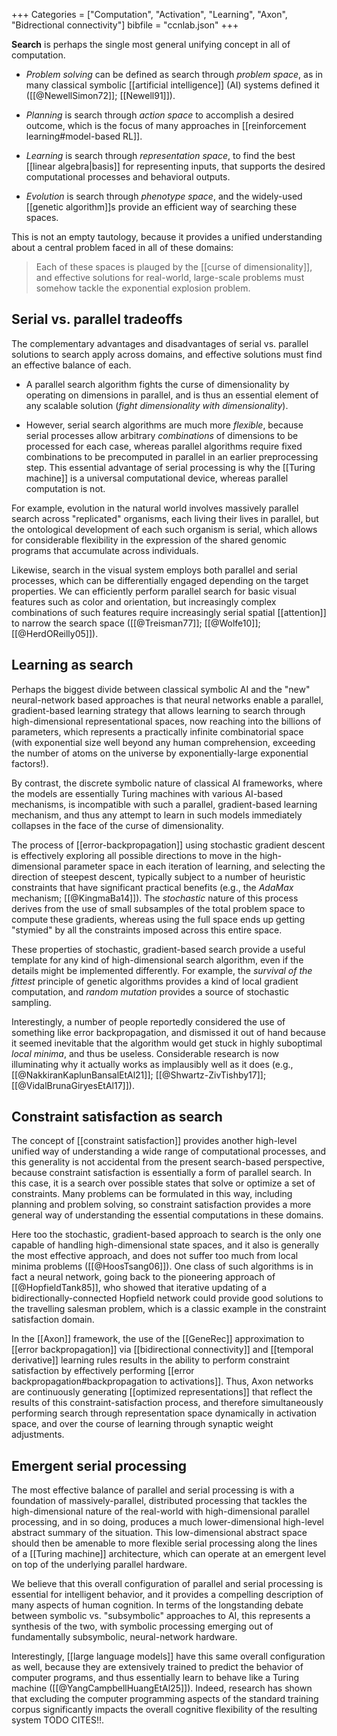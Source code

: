 +++
Categories = ["Computation", "Activation", "Learning", "Axon", "Bidrectional connectivity"]
bibfile = "ccnlab.json"
+++

**Search** is perhaps the single most general unifying concept in all of computation.

* _Problem solving_ can be defined as search through _problem space_, as in many classical symbolic [[artificial intelligence]] (AI) systems defined it ([[@NewellSimon72]]; [[Newell91]]).

* _Planning_ is search through _action space_ to accomplish a desired outcome, which is the focus of many approaches in [[reinforcement learning#model-based RL]].

* _Learning_ is search through _representation space_, to find the best [[linear algebra|basis]] for representing inputs, that supports the desired computational processes and behavioral outputs.

* _Evolution_ is search through _phenotype space_, and the widely-used [[genetic algorithm]]s provide an efficient way of searching these spaces.

This is not an empty tautology, because it provides a unified understanding about a central problem faced in all of these domains:

> Each of these spaces is plauged by the [[curse of dimensionality]], and effective solutions for real-world, large-scale problems must somehow tackle the exponential explosion problem.

## Serial vs. parallel tradeoffs

The complementary advantages and disadvantages of serial vs. parallel solutions to search apply across domains, and effective solutions must find an effective balance of each.

* A parallel search algorithm fights the curse of dimensionality by operating on dimensions in parallel, and is thus an essential element of any scalable solution (_fight dimensionality with dimensionality_).

* However, serial search algorithms are much more _flexible_, because serial processes allow arbitrary _combinations_ of dimensions to be processed for each case, whereas parallel algorithms require fixed combinations to be precomputed in parallel in an earlier preprocessing step. This essential advantage of serial processing is why the [[Turing machine]] is a universal computational device, whereas parallel computation is not.

For example, evolution in the natural world involves massively parallel search across "replicated" organisms, each living their lives in parallel, but the ontological development of each such organism is serial, which allows for considerable flexibility in the expression of the shared genomic programs that accumulate across individuals.

Likewise, search in the visual system employs both parallel and serial processes, which can be differentially engaged depending on the target properties. We can efficiently perform parallel search for basic visual features such as color and orientation, but increasingly complex combinations of such features require increasingly serial spatial [[attention]] to narrow the search space ([[@Treisman77]]; [[@Wolfe10]]; [[@HerdOReilly05]]).

## Learning as search

Perhaps the biggest divide between classical symbolic AI and the "new" neural-network based approaches is that neural networks enable a parallel, gradient-based learning strategy that allows learning to search through high-dimensional representational spaces, now reaching into the billions of parameters, which represents a practically infinite combinatorial space (with exponential size well beyond any human comprehension, exceeding the number of atoms on the universe by exponentially-large exponential factors!).

By contrast, the discrete symbolic nature of classical AI frameworks, where the models are essentially Turing machines with various AI-based mechanisms, is incompatible with such a parallel, gradient-based learning mechanism, and thus any attempt to learn in such models immediately collapses in the face of the curse of dimensionality.

The process of [[error-backpropagation]] using stochastic gradient descent is effectively exploring all possible directions to move in the high-dimensional parameter space in each iteration of learning, and selecting the direction of steepest descent, typically subject to a number of heuristic constraints that have significant practical benefits (e.g., the _AdaMax_ mechanism; [[@KingmaBa14]]). The _stochastic_ nature of this process derives from the use of small subsamples of the total problem space to compute these gradients, whereas using the full space ends up getting "stymied" by all the constraints imposed across this entire space.

These properties of stochastic, gradient-based search provide a useful template for any kind of high-dimensional search algorithm, even if the details might be implemented differently. For example, the _survival of the fittest_ principle of genetic algorithms provides a kind of local gradient computation, and _random mutation_ provides a source of stochastic sampling.

Interestingly, a number of people reportedly considered the use of something like error backpropagation, and dismissed it out of hand because it seemed inevitable that the algorithm would get stuck in highly suboptimal _local minima_, and thus be useless. Considerable research is now illuminating why it actually works as implausibly well as it does (e.g., [[@NakkiranKaplunBansalEtAl21]]; [[@Shwartz-ZivTishby17]]; [[@VidalBrunaGiryesEtAl17]]).

## Constraint satisfaction as search

The concept of [[constraint satisfaction]] provides another high-level unified way of understanding a wide range of computational processes, and this generality is not accidental from the present search-based perspective, because constraint satisfaction is essentially a form of parallel search. In this case, it is a search over possible states that solve or optimize a set of constraints. Many problems can be formulated in this way, including planning and problem solving, so constraint satisfaction provides a more general way of understanding the essential computations in these domains.

Here too the stochastic, gradient-based approach to search is the only one capable of handling high-dimensional state spaces, and it also is generally the most effective approach, and does not suffer too much from local minima problems ([[@HoosTsang06]]). One class of such algorithms is in fact a neural network, going back to the pioneering approach of [[@HopfieldTank85]], who showed that iterative updating of a bidirectionally-connected Hopfield network could provide good solutions to the travelling salesman problem, which is a classic example in the constraint satisfaction domain.

In the [[Axon]] framework, the use of the [[GeneRec]] approximation to [[error backpropagation]] via [[bidirectional connectivity]] and [[temporal derivative]] learning rules results in the ability to perform constraint satisfaction by effectively performing [[error backpropagation#backpropagation to activations]]. Thus, Axon networks are continuously generating [[optimized representations]] that reflect the results of this constraint-satisfaction process, and therefore simultaneously performing search through representation space dynamically in activation space, and over the course of learning through synaptic weight adjustments.

## Emergent serial processing

The most effective balance of parallel and serial processing is with a foundation of massively-parallel,  distributed processing that tackles the high-dimensional nature of the real-world with high-dimensional parallel processing, and in so doing, produces a much lower-dimensional high-level abstract summary of the situation. This low-dimensional abstract space should then be amenable to more flexible serial processing along the lines of a [[Turing machine]] architecture, which can operate at an emergent level on top of the underlying parallel hardware.

We believe that this overall configuration of parallel and serial processing is essential for intelligent behavior, and it provides a compelling description of many aspects of human cognition. In terms of the longstanding debate between symbolic vs. "subsymbolic" approaches to AI, this represents a synthesis of the two, with symbolic processing emerging out of fundamentally subsymbolic, neural-network hardware.

Interestingly, [[large language models]] have this same overall configuration as well, because they are extensively trained to predict the behavior of computer programs, and thus essentially learn to behave like a Turing machine ([[@YangCampbellHuangEtAl25]]). Indeed, research has shown that excluding the computer programming aspects of the standard training corpus significantly impacts the overall cognitive flexibility of the resulting system TODO CITES!!.


